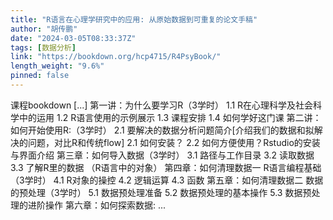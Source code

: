 ```yaml
---
title: "R语言在心理学研究中的应用: 从原始数据到可重复的论文手稿"
author: "胡传鹏"
date: "2024-03-05T08:33:37Z"
tags: [数据分析]
link: "https://bookdown.org/hcp4715/R4PsyBook/"
length_weight: "9.6%"
pinned: false
---
```


课程bookdown [...] 第一讲：为什么要学习R（3学时）
1.1 R在心理科学及社会科学中的运用
1.2 R语言使用的示例展示
1.3 课程安排
1.4 如何学好这门课 第二讲：如何开始使用R:（3学时）
2.1 要解决的数据分析问题简介[介绍我们的数据和拟解决的问题，对比R和传统flow]
2.1 如何安装？
2.2 如何方便使用？Rstudio的安装与界面介绍 第三章：如何导入数据（3学时）
3.1 路径与工作目录
3.2 读取数据
3.3 了解R里的数据 （R语言中的对象） 第四章：如何清理数据一 R语言编程基础（3学时）
4.1 R对象的操控
4.2 逻辑运算
4.3 函数 第五章：如何清理数据二 数据的预处理（3学时）
5.1 数据预处理准备
5.2 数据预处理的基本操作
5.3 数据预处理的进阶操作 第六章：如何探索数据: ...
